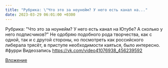 ```yaml
---
title: "Рубрика: \"Что это за ноунейм? У него есть канал на..."
date: 2023-03-29 06:01:00 +0300
---
```


Рубрика: "Что это за ноунейм? У него есть канал на Ютубе? А сколько у него подписчиков?"
Не одобряю подобного рода творчества, как с одной, так и с другой стороны, но посмотреть как российского либерала трясёт, в приступе необходимости каяться, было интересно.
#фурри
Видеозапись
https://vk.com/video41076938_456239592

[Вложение](https://vk.com/video41076938_456239592)
